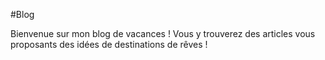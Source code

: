 #Blog

Bienvenue sur mon blog de vacances ! Vous y trouverez des articles vous proposants des idées de destinations de rêves !